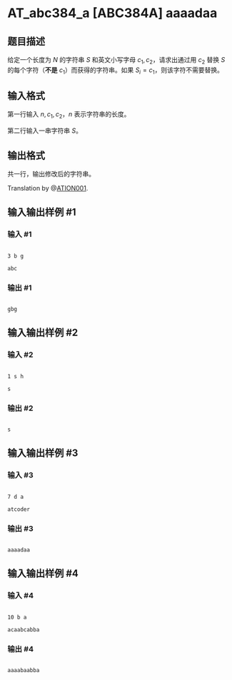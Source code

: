# AT_abc384_a [ABC384A] aaaadaa

## 题目描述

给定一个长度为 $N$ 的字符串 $S$ 和英文小写字母 $c_1,c_2$，请求出通过用 $c_2$ 替换 $S$ 的每个字符（**不是** $c_1$）而获得的字符串。如果 $S_i=c_1$，则该字符不需要替换。

## 输入格式

第一行输入 $n,c_1,c_2$，$n$ 表示字符串的长度。

第二行输入一串字符串 $S$。

## 输出格式

共一行，输出修改后的字符串。

Translation by @[ATION001](https://www.luogu.com.cn/user/1050501).

## 输入输出样例 #1

### 输入 #1

```
3 b g
abc
```

### 输出 #1

```
gbg
```

## 输入输出样例 #2

### 输入 #2

```
1 s h
s
```

### 输出 #2

```
s
```

## 输入输出样例 #3

### 输入 #3

```
7 d a
atcoder
```

### 输出 #3

```
aaaadaa
```

## 输入输出样例 #4

### 输入 #4

```
10 b a
acaabcabba
```

### 输出 #4

```
aaaabaabba
```